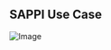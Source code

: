 ## SAPPI Use Case

![Image](https://github.com/user-attachments/assets/1f4b63c4-3a5b-4996-94c3-f79831a885f3)
